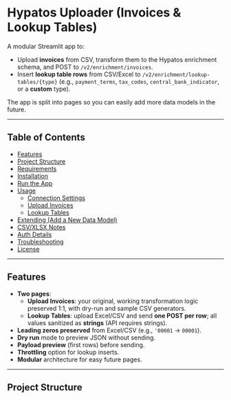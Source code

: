 # Hypatos Uploader (Invoices & Lookup Tables)

A modular Streamlit app to:
- Upload **invoices** from CSV, transform them to the Hypatos enrichment schema, and POST to `/v2/enrichment/invoices`.
- Insert **lookup table rows** from CSV/Excel to `/v2/enrichment/lookup-tables/{type}` (e.g., `payment_terms`, `tax_codes`, `central_bank_indicator`, or a **custom** type).

The app is split into pages so you can easily add more data models in the future.

---

## Table of Contents
- [Features](#features)
- [Project Structure](#project-structure)
- [Requirements](#requirements)
- [Installation](#installation)
- [Run the App](#run-the-app)
- [Usage](#usage)
  - [Connection Settings](#connection-settings)
  - [Upload Invoices](#upload-invoices)
  - [Lookup Tables](#lookup-tables)
- [Extending (Add a New Data Model)](#extending-add-a-new-data-model)
- [CSV/XLSX Notes](#csvxlsx-notes)
- [Auth Details](#auth-details)
- [Troubleshooting](#troubleshooting)
- [License](#license)

---

## Features

- **Two pages**:
  - **Upload Invoices**: your original, working transformation logic preserved 1:1, with dry-run and sample CSV generators.
  - **Lookup Tables**: upload Excel/CSV and send **one POST per row**; all values sanitized as **strings** (API requires strings).
- **Leading zeros preserved** from Excel/CSV (e.g., `'00001` → `00001`).
- **Dry run** mode to preview JSON without sending.
- **Payload preview** (first rows) before sending.
- **Throttling** option for lookup inserts.
- **Modular** architecture for easy future pages.

---

## Project Structure

